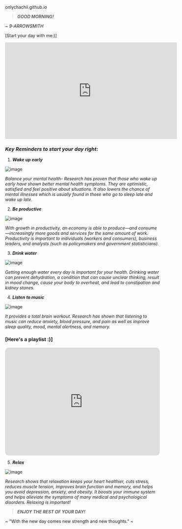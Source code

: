 onlychachii.github.io

> ***GOOD MORNING!***

~ *9-ARROWSMITH*

[Start your day with me:)]
<iframe width="560" height="315" src="https://www.youtube.com/embed/igJoONdopog" title="YouTube video player" frameborder="0" allow="accelerometer; autoplay; clipboard-write; encrypted-media; gyroscope; picture-in-picture; web-share" allowfullscreen></iframe>




### *Key Reminders to start your day right:*

1. ***Wake up early*** 

![image](https://user-images.githubusercontent.com/122426478/212585724-521323fe-4a41-4a7d-9df9-5c5dbba699c6.png) 

*Balance your mental health- Research has proven that those who wake up early have shown better mental health symptoms. They are optimistic, satisfied and feel positive about situations. It also lowers the chance of mental illnesses which is usually found in those who go to sleep late and wake up late.*


2. ***Be productive***

![image](https://user-images.githubusercontent.com/122426478/212687328-c9169629-a8d8-4687-8e87-40eb08a3afbf.png)

*With growth in productivity, an economy is able to produce—and consume—increasingly more goods and services for the same amount of work. Productivity is important to individuals (workers and consumers), business leaders, and analysts (such as policymakers and government statisticians).*

3. ***Drink water***

![image](https://user-images.githubusercontent.com/122426478/212687719-2a1b6354-c116-45a7-928e-10d49540aca9.png)

*Getting enough water every day is important for your health. Drinking water can prevent dehydration, a condition that can cause unclear thinking, result in mood change, cause your body to overheat, and lead to constipation and kidney stones.*

4. ***Listen to music***

![image](https://user-images.githubusercontent.com/122426478/212687950-ebe90ed2-d65f-4800-9395-69784b50e60b.png)

*It provides a total brain workout. Research has shown that listening to music can reduce anxiety, blood pressure, and pain as well as improve sleep quality, mood, mental alertness, and memory.*

### [Here's a playlist :)]

<iframe style="border-radius:12px" src="https://open.spotify.com/embed/playlist/0g7DziuOcERfr4tAyXB59Q?utm_source=generator" width="100%" height="352" frameBorder="0" allowfullscreen="" allow="autoplay; clipboard-write; encrypted-media; fullscreen; picture-in-picture" loading="lazy"></iframe>




5. ***Relax***

![image](https://user-images.githubusercontent.com/122426478/212688063-60693b45-5af5-470d-b6c1-8f37e7651cc2.png)

*Research shows that relaxation keeps your heart healthier, cuts stress, reduces muscle tension, improves brain function and memory, and helps you avoid depression, anxiety, and obesity. It boosts your immune system and helps alleviate the symptoms of many medical and psychological disorders. Relaxing is important!*

 > ***ENJOY THE REST OF YOUR DAY!*** 	

~ "With the new day comes new strength and new thoughts." ~

